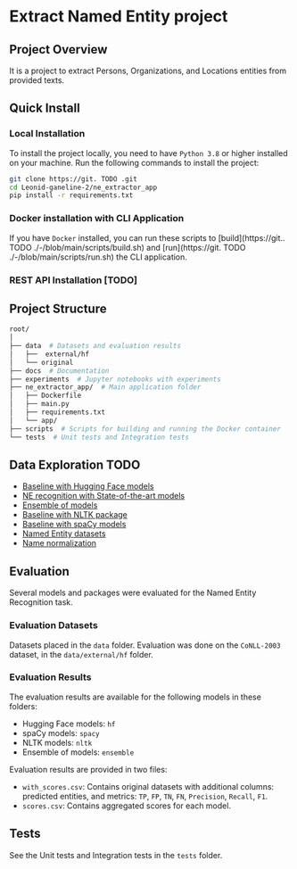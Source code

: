 # Extract Named Entity project

## Project Overview

It is a project to extract Persons, Organizations, and Locations entities from provided texts.

## Quick Install

### Local Installation

To install the project locally, you need to have `Python 3.8` or higher installed on your machine.
Run the following commands to install the project:

```bash
git clone https://git. TODO .git
cd Leonid-ganeline-2/ne_extractor_app
pip install -r requirements.txt
```

### Docker installation with CLI Application

If you have `Docker` installed, you can run these scripts to 
[build](https://git.. TODO ./-/blob/main/scripts/build.sh) and 
[run](https://git. TODO ./-/blob/main/scripts/run.sh) the CLI application.


### REST API Installation [TODO]


## Project Structure

```bash
root/
│
├── data  # Datasets and evaluation results
│   ├──  external/hf
│   └── original
├── docs  # Documentation
├── experiments  # Jupyter notebooks with experiments
├── ne_extractor_app/  # Main application folder
│   ├── Dockerfile
│   ├── main.py
│   ├── requirements.txt
│   └── app/
├── scripts  # Scripts for building and running the Docker container
└── tests  # Unit tests and Integration tests
```

## Data Exploration TODO

- [Baseline with Hugging Face models](experiments/baseline_hf.ipynb)
- [NE recognition with State-of-the-art models](experiments/sota_llm_ner.ipynb)
- [Ensemble of models](experiments/ensemble_of_models.ipynb)
- [Baseline with NLTK package](experiments/baseline_nltk.ipynb)
- [Baseline with spaCy models](experiments/baseline_spacy.ipynb)
- [Named Entity datasets](experiments/ne_datasets.ipynb)
- [Name normalization](experiments/name_normalization.ipynb)

## Evaluation

Several models and packages were evaluated for the Named Entity Recognition task. 

### Evaluation Datasets

Datasets placed in the `data` folder.
Evaluation was done on the `CoNLL-2003` dataset, in the `data/external/hf` folder.

### Evaluation Results

The evaluation results are available for the following models in these folders:
- Hugging Face models: `hf`
- spaCy models: `spacy`
- NLTK models: `nltk`
- Ensemble of models: `ensemble`

Evaluation results are provided in two files:
- `with_scores.csv`: Contains original datasets with additional columns: 
  predicted entities, and metrics: `TP`, `FP`, `TN`, `FN`, `Precision`, `Recall`, `F1`.
- `scores.csv`: Contains aggregated scores for each model.

## Tests

See the Unit tests and Integration tests in the `tests` folder.
